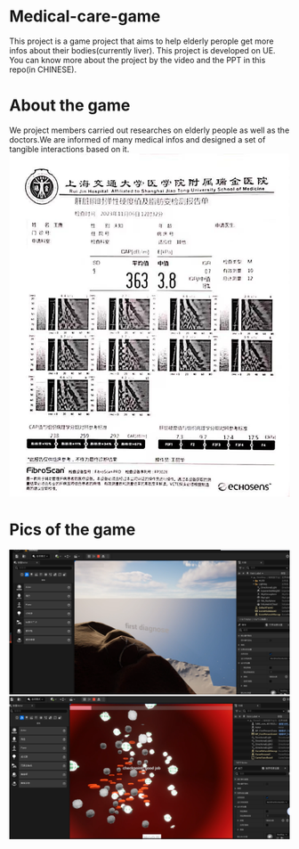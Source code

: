 # Medical-care-game
This project is a game project that aims to help elderly perople get more infos about their bodies(currently liver).
This project is developed on UE. You can know more about the project by the video and the PPT in this repo(in CHINESE).

# About the game
We project members carried out researches on elderly people as well as the doctors.We are informed of many medical infos and designed a set of tangible interactions based on it.<br>
![report from the hospital](https://github.com/wsz12358/Pics-for-Github-/blob/master/medical-cure-game/%E4%BD%93%E6%A3%80%E6%8A%A5%E5%91%8A.png?raw=true)

# Pics of the game
![beginning the game](https://github.com/wsz12358/Pics-for-Github-/blob/master/medical-cure-game/2726aa35f694168e932cb45b429a7d8.png?raw=true)
![gaming](https://github.com/wsz12358/Pics-for-Github-/blob/master/medical-cure-game/b763d851ca4e26da75d81a30e8c9957.png?raw=true)
